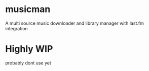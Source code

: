 # musicman
A multi source music downloader and library manager with last.fm integration

# Highly WIP
probably dont use yet